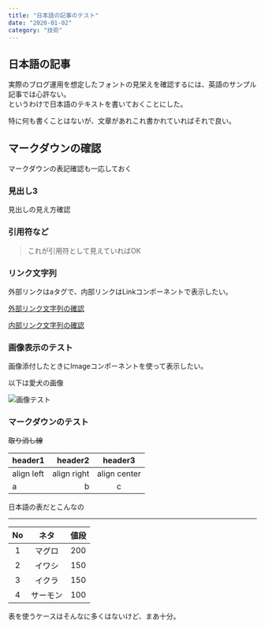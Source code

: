 ```yaml
---
title: "日本語の記事のテスト"
date: "2020-01-02"
category: "技術"
---
```


## 日本語の記事
実際のブログ運用を想定したフォントの見栄えを確認するには、英語のサンプル記事では心許ない。  
というわけで日本語のテキストを書いておくことにした。

特に何も書くことはないが、文章があれこれ書かれていればそれで良い。

## マークダウンの確認
マークダウンの表記確認も一応しておく

### 見出し3
見出しの見え方確認

### 引用符など

>これが引用符として見えていればOK

### リンク文字列
外部リンクはaタグで、内部リンクはLinkコンポーネントで表示したい。

[外部リンク文字列の確認](https://www.google.co.jp/)

[内部リンク文字列の確認](/posts/shikkaku)

### 画像表示のテスト
画像添付したときにImageコンポーネントを使って表示したい。

以下は愛犬の画像

![画像テスト](/images/kurumi.jpeg)

### マークダウンのテスト

~~取り消し線~~

|header1|header2|header3|
|:--|--:|:--:|
|align left|align right|align center|
|a|b|c|

日本語の表だとこんなの

----

|No|ネタ|値段|
|:--:|:--:|:--:|
|1|マグロ|200|
|2|イワシ|150|
|3|イクラ|150|
|4|サーモン|100|

表を使うケースはそんなに多くはないけど、まあ十分。

